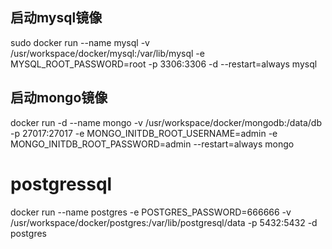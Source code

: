 
## 启动mysql镜像
sudo docker run --name mysql  -v /usr/workspace/docker/mysql:/var/lib/mysql -e MYSQL_ROOT_PASSWORD=root -p 3306:3306 -d --restart=always mysql

## 启动mongo镜像
docker run -d --name mongo -v /usr/workspace/docker/mongodb:/data/db -p 27017:27017 -e MONGO_INITDB_ROOT_USERNAME=admin -e MONGO_INITDB_ROOT_PASSWORD=admin --restart=always mongo

# postgressql
docker run --name postgres -e POSTGRES_PASSWORD=666666 -v /usr/workspace/docker/postgres:/var/lib/postgresql/data -p 5432:5432 -d postgres